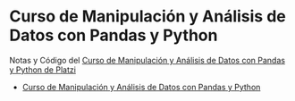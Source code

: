 # Curso de Manipulación y Análisis de Datos con Pandas y Python

Notas y Código del [Curso de Manipulación y Análisis de Datos con Pandas y Python de Platzi](https://platzi.com/cursos/pandas/)

- [Curso de Manipulación y Análisis de Datos con Pandas y Python](#curso-de-manipulación-y-análisis-de-datos-con-pandas-y-python)

